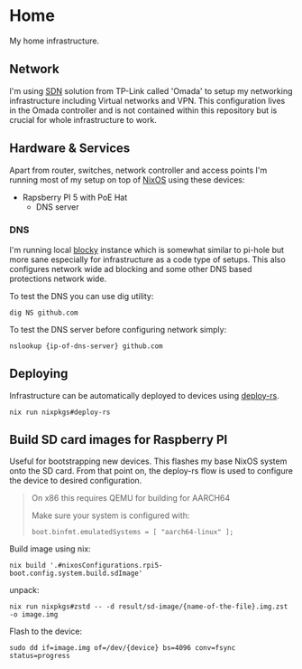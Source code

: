# Home

My home infrastructure.

## Network

I'm using [SDN](https://en.wikipedia.org/wiki/Software-defined_networking) solution
from TP-Link called 'Omada' to setup my networking infrastructure including Virtual networks and VPN.
This configuration lives in the Omada controller and is not contained within this repository
but is crucial for whole infrastructure to work.

## Hardware & Services

Apart from router, switches, network controller and access points
I'm running most of my setup on top of [NixOS](https://nixos.org/)
using these devices:

- Rapsberry PI 5 with PoE Hat
  - DNS server

### DNS

I'm running local [blocky](https://github.com/0xERR0R/blocky) instance which is somewhat similar to pi-hole but more sane especially
for infrastructure as a code type of setups.
This also configures network wide ad blocking
and some other DNS based protections network wide.

To test the DNS you can use dig utility:

```
dig NS github.com
```

To test the DNS server before configuring network simply:

```
nslookup {ip-of-dns-server} github.com
```

## Deploying

Infrastructure can be automatically deployed to devices using [deploy-rs](https://github.com/serokell/deploy-rs).

```
nix run nixpkgs#deploy-rs
```



## Build SD card images for Raspberry PI

Useful for bootstrapping new devices.
This flashes my base NixOS system onto the SD card.
From that point on, the deploy-rs flow is used to configure the device to desired configuration.

> On x86 this requires QEMU for building for AARCH64
>
> Make sure your system is configured with:
>
> ```
> boot.binfmt.emulatedSystems = [ "aarch64-linux" ];
> ```

Build image using nix:

```
nix build '.#nixosConfigurations.rpi5-boot.config.system.build.sdImage'
```

unpack:

```
nix run nixpkgs#zstd -- -d result/sd-image/{name-of-the-file}.img.zst -o image.img
```

Flash to the device:

```
sudo dd if=image.img of=/dev/{device} bs=4096 conv=fsync status=progress
```
